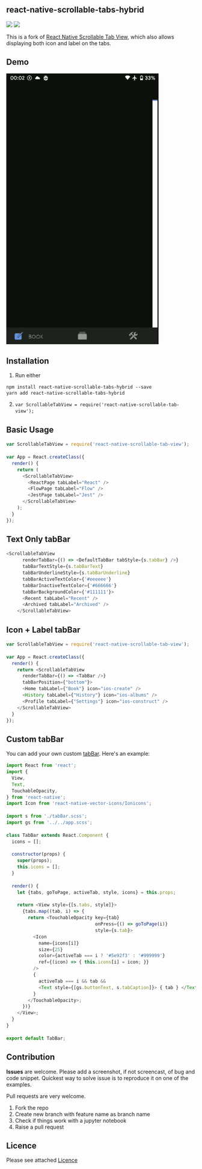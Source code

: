 
## react-native-scrollable-tabs-hybrid

![](https://img.shields.io/npm/v/react-native-scrollable-tabs-hybrid)
![](https://img.shields.io/npm/l/react-native-scrollable-tabs-hybrid)

This is a fork of [React Native Scrollable Tab View](https://github.com/ptomasroos/react-native-scrollable-tab-view), which also allows displaying both icon and label on the tabs.

## Demo

![GIF](/Example/tabBar/tabBar.gif)

## Installation

1. Run either
```
npm install react-native-scrollable-tabs-hybrid --save
yarn add react-native-scrollable-tabs-hybrid
```
2. `var ScrollableTabView = require('react-native-scrollable-tab-view');`


## Basic Usage

```javascript
var ScrollableTabView = require('react-native-scrollable-tab-view');

var App = React.createClass({
  render() {
    return (
      <ScrollableTabView>
        <ReactPage tabLabel="React" />
        <FlowPage tabLabel="Flow" />
        <JestPage tabLabel="Jest" />
      </ScrollableTabView>
    );
  }
});
```

## Text Only tabBar

```javascript
<ScrollableTabView
      renderTabBar={() => <DefaultTabBar tabStyle={s.tabBar} />}
      tabBarTextStyle={s.tabBarText}
      tabBarUnderlineStyle={s.tabBarUnderline}
      tabBarActiveTextColor={'#eeeeee'}
      tabBarInactiveTextColor={'#666666'}
      tabBarBackgroundColor={'#111111'}>
      <Recent tabLabel="Recent" />
      <Archived tabLabel="Archived" />
    </ScrollableTabView>
```

## Icon + Label tabBar

```javascript
var ScrollableTabView = require('react-native-scrollable-tab-view');

var App = React.createClass({
  render() {
    return <ScrollableTabView
      renderTabBar={() => <TabBar />}
      tabBarPosition={"bottom"}>
      <Home tabLabel={"Book"} icon="ios-create" />
      <History tabLabel={"History"} icon="ios-albums" />
      <Profile tabLabel={"Settings"} icon="ios-construct" />
    </ScrollableTabView>
  }
});
```

## Custom tabBar

You can add your own custom [tabBar](/Example/tabBar). Here's an example:

```javascript
import React from 'react';
import {
  View,
  Text,
  TouchableOpacity,
} from 'react-native';
import Icon from 'react-native-vector-icons/Ionicons';

import s from './tabBar.scss';
import gs from '../../app.scss';

class TabBar extends React.Component {
  icons = [];

  constructor(props) {
    super(props);
    this.icons = [];
  }

  render() {
    let {tabs, goToPage, activeTab, style, icons} = this.props;

    return <View style={[s.tabs, style]}>
      {tabs.map((tab, i) => {
        return <TouchableOpacity key={tab}
                                 onPress={() => goToPage(i)}
                                 style={s.tab}>
          <Icon
            name={icons[i]}
            size={25}
            color={activeTab === i ? '#5e92f3' : '#999999'}
            ref={(icon) => { this.icons[i] = icon; }}
          />
          {
            activeTab === i && tab &&
            <Text style={[gs.buttonText, s.tabCaption]}> { tab } </Text>
          }
        </TouchableOpacity>;
      })}
    </View>;
  }
}

export default TabBar;

```

## Contribution
**Issues** are welcome. Please add a screenshot, if not screencast, of bug and code snippet. Quickest way to solve issue is to reproduce it on one of the examples.

Pull requests are very welcome.

1. Fork the repo
1. Create new branch with feature name as branch name
1. Check if things work with a jupyter notebook
1. Raise a pull request

## Licence

Please see attached [Licence](LICENCE)
